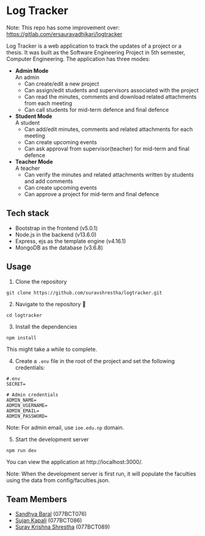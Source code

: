 # Log Tracker

Note: This repo has some improvement over: https://gitlab.com/ersauravadhikari/logtracker

Log Tracker is a web application to track the updates of a project or a thesis. It was built as the Software Engineering Project in 5th semester, Computer Engineering. The application has three modes:
* **Admin Mode**   
An admin 
	* Can create/edit a new project
	* Can assign/edit students and supervisors associated with the project
	* Can read the minutes, comments and download related attachments from each meeting  
	* Can call students for mid-term defence and final defence
* **Student Mode**   
A student
    * Can add/edit minutes, comments and related attachments for each meeting
    * Can create upcoming events 
    * Can ask approval from supervisor(teacher) for mid-term and final defence
* **Teacher Mode**   
A teacher
	* Can verify the minutes and related attachments written by students and add comments
	* Can create upcoming events 
	* Can approve a project for mid-term and final defence

## Tech stack
* Bootstrap in the frontend (v5.0.1)
* Node.js in the backend (v13.6.0)
* Express, ejs as the template engine (v4.16.1)
* MongoDB as the database (v3.6.8)

## Usage
1. Clone the repository
```
git clone https://github.com/suravshrestha/logtracker.git
```

2. Navigate to the repository :open_file_folder:
```
cd logtracker
```

3. Install the dependencies
```
npm install
```
This might take a while to complete.

4. Create a `.env` file in the root of the project and set the following credentials:
```
#.env
SECRET=

# Admin credentials
ADMIN_NAME=
ADMIN_USERNAME=
ADMIN_EMAIL=
ADMIN_PASSWORD=
```

Note: For admin email, use `ioe.edu.np` domain.

5. Start the development server
```
npm run dev
```

You can view the application at http://localhost:3000/.

Note: When the development server is first run, it will populate the faculties using the data from config/faculties.json.

## Team Members
* [Sandhya Baral](https://github.com/Sandukkk) (077BCT076)
* [Sujan Kapali](https://github.com/Sk47R) (077BCT086)
* [Surav Krishna Shrestha](https://github.com/suravshrestha) (077BCT089)
